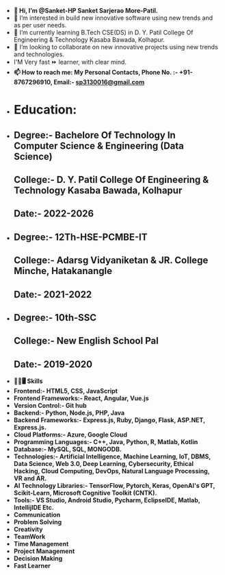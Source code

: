 - <b>👋 Hi, I’m @Sanket-HP Sanket Sarjerao More-Patil.</b>
- 👀 I’m interested in build new innovative software using new trends and as per user needs.
- 🌱 I’m currently learning B.Tech CSE(DS) in D. Y. Patil College Of Engineering & Technology Kasaba Bawada, Kolhapur.
- 💞️ I’m looking to collaborate on new innovative projects using new trends and technologies.
- I'M Very fast ⏩ learner, with clear mind.
- <b>📫 How to reach me: My Personal Contacts, Phone No. :- +91-8767296910, Email:- sp3130016@gmail.com</b>
- <h1><b>Education:</b></h1>
-   <h2>Degree:- Bachelore Of Technology In Computer Science & Engineering (Data Science)</h2>
     <h2>College:- D. Y. Patil College Of Engineering & Technology Kasaba Bawada, Kolhapur</h2>
     <h2>Date:- 2022-2026</h2>
-  <h2>Degree:- 12Th-HSE-PCMBE-IT</h2> 
     <h2>College:- Adarsg Vidyaniketan & JR. College Minche, Hatakanangle</h2>
     <h2>Date:- 2021-2022</h2>
-  <h2>Degree:- 10th-SSC</h2>
     <h2>College:- New English School Pal</h2>
     <h2>Date:- 2019-2020  </h2>   
- <b>🤹‍♂️🖥️ Skills</b>
- <b>Frontend:-<b> HTML5, CSS, JavaScript
- <b>Frontend Frameworks:-</b> React, Angular, Vue.js
- <b>Version Control:-</b> Git hub
- <b>Backend:-</b> Python, Node.js, PHP, Java
- <b>Backend Frameworks:-<b> Express.js, Ruby, Django, Flask, ASP.NET, Express.js.
- <b>Cloud Platforms:-</b> Azure, Google Cloud
- <b>Programming Languages:-</b> C++, Java, Python, R, Matlab, Kotlin
- <b>Database:-</b> MySQL, SQL, MONGODB.
- <b>Technologies:-</b> Artificial Intelligence, Machine Learning, IoT, DBMS, Data Science, Web 3.0, Deep Learning, Cybersecurity, Ethical Hacking, Cloud Computing, DevOps, Natural Language Processing, VR and AR.
- <b>AI Technology Libraries:-</b> TensorFlow, Pytorch, Keras, OpenAI's GPT, Scikit-Learn, Microsoft Cognitive Toolkit (CNTK).
- <b>Tools:-</b> VS Studio, Android Studio, Pycharm, EclipseIDE, Matlab, IntellijIDE Etc.
- <b>Communication</b>
- <b>Problem Solving</b>
- <b>Creativity</b>
- <b>TeamWork</b>
- <b>Time Management</b>
- <b>Project Management</b>
- <b>Decision Making</b>
- <b>Fast Learner</b> 

<!---
Sanket-HP/Sanket-HP is a ✨ special ✨ repository because its `README.md` (this file) appears on your GitHub profile.
You can click the Preview link to take a look at your changes.
--->
